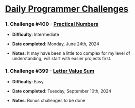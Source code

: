 # [Daily Programmer Challenges](https://www.reddit.com/r/dailyprogrammer)

### 1. Challenge #400 - [Practical Numbers](https://www.reddit.com/r/dailyprogrammer/comments/13m4bz1/20230519_challenge_400_intermediate_practical/)
- **Difficulty**: Intermediate

- **Date completed**: Monday, June 24th, 2024

- **Notes**: It may have been a little too complex for my level of understanding, will start with easier projects first.

### 1. Challenge #399 - [Letter Value Sum](https://www.reddit.com/r/dailyprogrammer/comments/onfehl/20210719_challenge_399_easy_letter_value_sum/)
- **Difficulty**: Easy

- **Date completed**: Tuesday, September 10th, 2024

- **Notes**: Bonus challenges to be done

